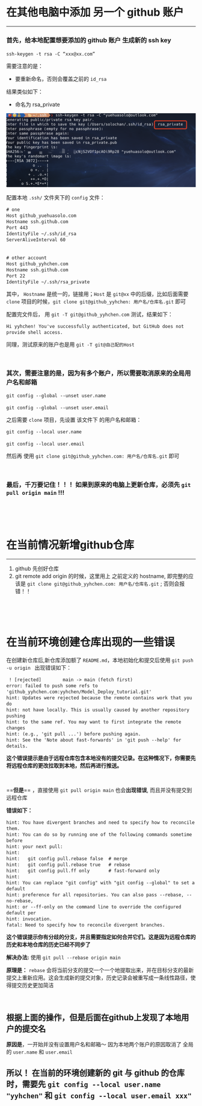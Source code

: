 # 在其他电脑中添加 另一个 github 账户
---

### 首先，给本地配置想要添加的 github 账户 生成新的 ssh key

`ssh-keygen -t rsa -C “xxx@xx.com”`

需要注意的是：
- 要重新命名，否则会覆盖之前的 `id_rsa`

结果类似如下：
- 命名为 rsa_private

![text](image.png)


配置本地 `.ssh/` 文件夹下的 `config` 文件：
```shell
# one
Host github_yuehuasolo.com
Hostname ssh.github.com
Port 443
IdentityFile ~/.ssh/id_rsa
ServerAliveInterval 60


# other account
Host github_yyhchen.com
Hostname ssh.github.com
Port 22
IdentityFile ~/.ssh/rsa_private
```

其中， `Hostname` 是统一的，链接用；`Host` 是 `git@xx` 中的后缀，比如后面需要 `clone` 项目的时候，`git clone git@github_yyhchen: 用户名/仓库名.git` 即可


配置完文件后， 用 `git -T git@github_yyhchen.com` 测试，结果如下：
```
Hi yyhchen! You've successfully authenticated, but GitHub does not provide shell access.
```

同理，测试原来的账户也是用 `git -T git@自己配的Host`


<br>


### 其次，需要注意的是，因为有多个账户，所以需要取消原来的全局用户名和邮箱

```shell
git config --global --unset user.name

git config --global --unset user.email

```

之后需要 `clone` 项目，先设置 该文件下 的用户名和邮箱：
```shell
git config --local user.name

git config --local user.email
```

然后再 使用 `git clone git@github_yyhchen.com: 用户名/仓库名.git` 即可 


<br>


### 最后，千万要记住！！！ 如果到原来的电脑上更新仓库，必须先 `git pull origin main` !!!


<br>
<br>
<br>


# 在当前情况新增github仓库

---

1. github 先创好仓库
2. git remote add origin 的时候，这里用上 之前定义的 hostname, 即完整的应该是 `git clone git@github_yyhchen.com: 用户名/仓库名.git` ; 否则会报错！！

<br>
<br>
<br>

# 在当前环境创建仓库出现的一些错误 

在创建新仓库后,新仓库添加额了 `README.md`，本地初始化和提交后使用 `git push -u origin ` 出现错误如下：

```vbnet
 ! [rejected]        main -> main (fetch first)
error: failed to push some refs to 'github_yyhchen.com:yyhchen/Model_Deploy_tutorial.git'
hint: Updates were rejected because the remote contains work that you do
hint: not have locally. This is usually caused by another repository pushing
hint: to the same ref. You may want to first integrate the remote changes
hint: (e.g., 'git pull ...') before pushing again.
hint: See the 'Note about fast-forwards' in 'git push --help' for details.
```

**这个错误提示是由于远程仓库包含本地没有的提交记录。在这种情况下，你需要先将远程仓库的更改拉取到本地，然后再进行推送。**

<br>

==**但是**== ，直接使用 `git pull origin main` 也会**出现错误**, 而且并没有提交到远程仓库

**错误如下：**
```vbnet
hint: You have divergent branches and need to specify how to reconcile them.
hint: You can do so by running one of the following commands sometime before
hint: your next pull:
hint: 
hint:   git config pull.rebase false  # merge
hint:   git config pull.rebase true   # rebase
hint:   git config pull.ff only       # fast-forward only
hint: 
hint: You can replace "git config" with "git config --global" to set a default
hint: preference for all repositories. You can also pass --rebase, --no-rebase,
hint: or --ff-only on the command line to override the configured default per
hint: invocation.
fatal: Need to specify how to reconcile divergent branches.
```

**这个错误提示你有分歧的分支，并且需要指定如何合并它们。这是因为远程仓库的历史和本地仓库的历史已经不同步了**

**解决办法:**
使用 `git pull --rebase origin main` 

**原理是：**
`rebase` 会将当前分支的提交一个一个地提取出来，并在目标分支的最新提交上重新应用。这会生成新的提交对象，历史记录会被重写成一条线性路径，使得提交历史更加简洁

<br>

## 根据上面的操作，但是后面在github上发现了本地用户的提交名

**原因是**，一开始并没有设置用户名和邮箱～ 因为本地两个账户的原因取消了 全局的 `user.name` 和 `user.email`


## 所以！ 在当前的环境创建新的 git 与 github 的仓库时，需要先 `git config --local user.name "yyhchen"` 和 `git config --local user.email xxx"`
